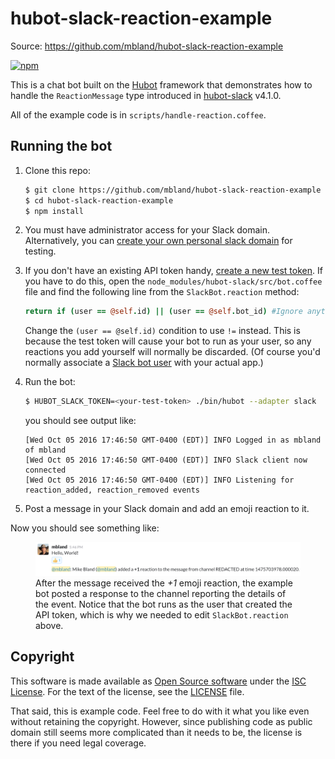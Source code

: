 # hubot-slack-reaction-example

Source: https://github.com/mbland/hubot-slack-reaction-example

[![npm](https://img.shields.io/npm/v/hubot-slack-reaction-example.svg?maxAge=2592000)](https://www.npmjs.com/package/hubot-slack-reaction-example)

This is a chat bot built on the [Hubot][hubot] framework that demonstrates how
to handle the `ReactionMessage` type introduced in [hubot-slack][hubot-slack]
v4.1.0.

All of the example code is in `scripts/handle-reaction.coffee`.

[hubot]: http://hubot.github.com
[hubot-slack]: https://www.npmjs.com/package/hubot-slack

## Running the bot

1. Clone this repo:
   ```sh
   $ git clone https://github.com/mbland/hubot-slack-reaction-example
   $ cd hubot-slack-reaction-example
   $ npm install
   ```

1. You must have administrator access for your Slack domain. Alternatively, you
   can [create your own personal slack domain][slack-create] for testing.

1. If you don't have an existing API token handy, [create a new test
   token][slack-test-token]. If you have to do this, open the
   `node_modules/hubot-slack/src/bot.coffee` file and find the following line
   from the `SlackBot.reaction` method:
   ```coffeescript
   return if (user == @self.id) || (user == @self.bot_id) #Ignore anything we sent
   ```
   Change the `(user == @self.id)` condition to use `!=` instead. This is
   because the test token will cause your bot to run as your user, so any
   reactions you add yourself will normally be discarded. (Of course you'd
   normally associate a [Slack bot user][slack-bot-user] with your actual app.)

1. Run the bot:
   ```sh
   $ HUBOT_SLACK_TOKEN=<your-test-token> ./bin/hubot --adapter slack
   ```
   you should see output like:
   ```
   [Wed Oct 05 2016 17:46:50 GMT-0400 (EDT)] INFO Logged in as mbland of mbland
   [Wed Oct 05 2016 17:46:50 GMT-0400 (EDT)] INFO Slack client now connected
   [Wed Oct 05 2016 17:46:50 GMT-0400 (EDT)] INFO Listening for reaction_added, reaction_removed events
   ```

1. Post a message in your Slack domain and add an emoji reaction to it.

Now you should see something like:

<figure>
<img src='./example.png' alt='Usage example' title='Usage example' /><br/>
<figcaption>After the message received the <em>+1</em> emoji reaction, the
example bot posted a response to the channel reporting the details of the
event. Notice that the bot runs as the user that created the API token, which
is why we needed to edit <code>SlackBot.reaction</code> above.</figcaption>
</figure>

[slack-create]: https://slack.com/create
[slack-bot-user]: https://api.slack.com/bot-users]
[slack-test-token]: https://api.slack.com/docs/oauth-test-tokens

## Copyright

This software is made available as [Open Source software][oss] under the [ISC
License][isc]. For the text of the license, see the [LICENSE](LICENSE.md) file.

That said, this is example code. Feel free to do with it what you like even
without retaining the copyright. However, since publishing code as public domain
still seems more complicated than it needs to be, the license is there if you
need legal coverage.

[oss]: https://opensource.org/osd-annotated
[isc]: https://www.isc.org/downloads/software-support-policy/isc-license/
